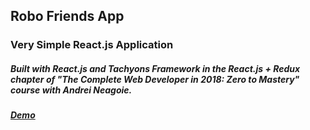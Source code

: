 ## Robo Friends App
### Very Simple React.js Application
##### Built with React.js and Tachyons Framework in the React.js + Redux chapter of "The Complete Web Developer in 2018: Zero to Mastery" course with Andrei Neagoie.
##### [Demo ](https://robo-friends-a.herokuapp.com/)

